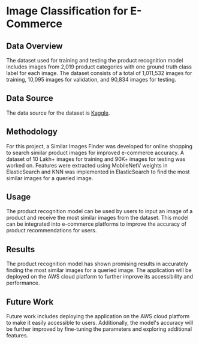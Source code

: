 # Image Classification for E-Commerce

## Data Overview
The dataset used for training and testing the product recognition model includes images from 2,019 product categories with one ground truth class label for each image. The dataset consists of a total of 1,011,532 images for training, 10,095 images for validation, and 90,834 images for testing.

## Data Source
The data source for the dataset is [Kaggle](https://www.kaggle.com/competitions/imaterialist-product-2019/data).

## Methodology
For this project, a Similar Images Finder was developed for online shopping to search similar product images for improved e-commerce accuracy. A dataset of 10 Lakh+ images for training and 90K+ images for testing was worked on. Features were extracted using MobileNetV weights in ElasticSearch and KNN was implemented in ElasticSearch to find the most similar images for a queried image.

## Usage
The product recognition model can be used by users to input an image of a product and receive the most similar images from the dataset. This model can be integrated into e-commerce platforms to improve the accuracy of product recommendations for users.

## Results
The product recognition model has shown promising results in accurately finding the most similar images for a queried image. The application will be deployed on the AWS cloud platform to further improve its accessibility and performance.

## Future Work
Future work includes deploying the application on the AWS cloud platform to make it easily accessible to users. Additionally, the model's accuracy will be further improved by fine-tuning the parameters and exploring additional features.
